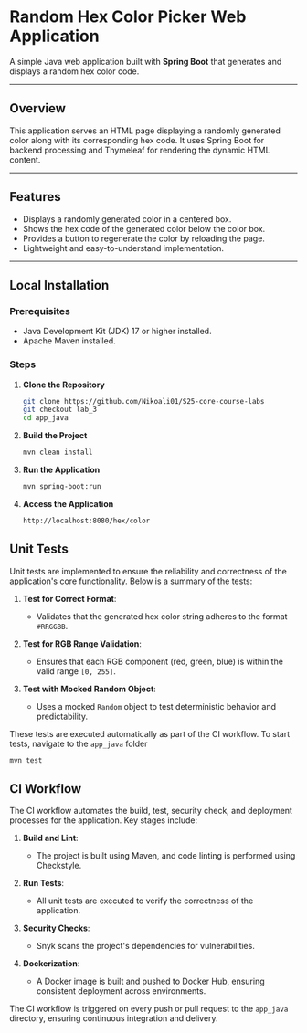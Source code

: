 # Random Hex Color Picker Web Application
A simple Java web application built with **Spring Boot** that generates and displays a random hex color code.

---
## Overview
This application serves an HTML page displaying a randomly generated color along with its corresponding hex code. It uses Spring Boot for backend processing and Thymeleaf for rendering the dynamic HTML content.

---
## Features
- Displays a randomly generated color in a centered box.
- Shows the hex code of the generated color below the color box.
- Provides a button to regenerate the color by reloading the page.
- Lightweight and easy-to-understand implementation.
---
## Local Installation
### Prerequisites
- Java Development Kit (JDK) 17 or higher installed.
- Apache Maven installed.
### Steps
1. **Clone the Repository**
   ```bash
   git clone https://github.com/Nikoali01/S25-core-course-labs
   git checkout lab_3
   cd app_java
   ```
2. **Build the Project**
   ```bash
   mvn clean install
   ```
3. **Run the Application**
   ```bash
   mvn spring-boot:run
   ```
4. **Access the Application**
    ```bash
    http://localhost:8080/hex/color
    ```

## Unit Tests

Unit tests are implemented to ensure the reliability and correctness of the application's core functionality. Below is a summary of the tests:

1. **Test for Correct Format**:
   - Validates that the generated hex color string adheres to the format `#RRGGBB`.

2. **Test for RGB Range Validation**:
   - Ensures that each RGB component (red, green, blue) is within the valid range `[0, 255]`.

3. **Test with Mocked Random Object**:
   - Uses a mocked `Random` object to test deterministic behavior and predictability.

These tests are executed automatically as part of the CI workflow.
To start tests, navigate to the `app_java` folder
```bash
mvn test
```

## CI Workflow

The CI workflow automates the build, test, security check, and deployment processes for the application. Key stages include:

1. **Build and Lint**:
   - The project is built using Maven, and code linting is performed using Checkstyle.

2. **Run Tests**:
   - All unit tests are executed to verify the correctness of the application.

3. **Security Checks**:
   - Snyk scans the project's dependencies for vulnerabilities.

4. **Dockerization**:
   - A Docker image is built and pushed to Docker Hub, ensuring consistent deployment across environments.

The CI workflow is triggered on every push or pull request to the `app_java` directory, ensuring continuous integration and delivery.

